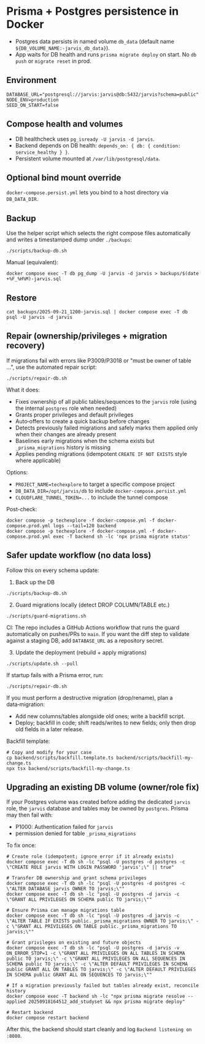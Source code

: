 # Prisma + Postgres persistence in Docker

- Postgres data persists in named volume `db_data` (default name `${DB_VOLUME_NAME:-jarvis_db_data}`).
- App waits for DB health and runs `prisma migrate deploy` on start. No `db push` or `migrate reset` in prod.

## Environment

```
DATABASE_URL="postgresql://jarvis:jarvis@db:5432/jarvis?schema=public"
NODE_ENV=production
SEED_ON_START=false
```

## Compose health and volumes

- DB healthcheck uses `pg_isready -U jarvis -d jarvis`.
- Backend depends on DB health: `depends_on: { db: { condition: service_healthy } }`.
- Persistent volume mounted at `/var/lib/postgresql/data`.

## Optional bind mount override

`docker-compose.persist.yml` lets you bind to a host directory via `DB_DATA_DIR`.

## Backup

Use the helper script which selects the right compose files automatically and writes a timestamped dump under `./backups`:

```
./scripts/backup-db.sh
```

Manual (equivalent):

```
docker compose exec -T db pg_dump -U jarvis -d jarvis > backups/$(date +%F_%H%M)-jarvis.sql
```

## Restore

```
cat backups/2025-09-21_1200-jarvis.sql | docker compose exec -T db psql -U jarvis -d jarvis
```

## Repair (ownership/privileges + migration recovery)

If migrations fail with errors like P3009/P3018 or "must be owner of table …", use the automated repair script:

```
./scripts/repair-db.sh
```

What it does:
- Fixes ownership of all public tables/sequences to the `jarvis` role (using the internal `postgres` role when needed)
- Grants proper privileges and default privileges
- Auto‑offers to create a quick backup before changes
- Detects previously failed migrations and safely marks them applied only when their changes are already present
- Baselines early migrations when the schema exists but `_prisma_migrations` history is missing
- Applies pending migrations (idempotent `CREATE IF NOT EXISTS` style where applicable)

Options:
- `PROJECT_NAME=techexplore` to target a specific compose project
- `DB_DATA_DIR=/opt/jarvis/db` to include `docker-compose.persist.yml`
- `CLOUDFLARE_TUNNEL_TOKEN=...` to include the tunnel compose

Post-check:

```
docker compose -p techexplore -f docker-compose.yml -f docker-compose.prod.yml logs --tail=120 backend
docker compose -p techexplore -f docker-compose.yml -f docker-compose.prod.yml exec -T backend sh -lc 'npx prisma migrate status'
```

## Safer update workflow (no data loss)

Follow this on every schema update:

1) Back up the DB

```
./scripts/backup-db.sh
```

2) Guard migrations locally (detect DROP COLUMN/TABLE etc.)

```
./scripts/guard-migrations.sh
```

CI: The repo includes a GitHub Actions workflow that runs the guard automatically on pushes/PRs to `main`. If you want the diff step to validate against a staging DB, add `DATABASE_URL` as a repository secret.

3) Update the deployment (rebuild + apply migrations)

```
./scripts/update.sh --pull
```

If startup fails with a Prisma error, run:

```
./scripts/repair-db.sh
```

If you must perform a destructive migration (drop/rename), plan a data‑migration:
- Add new columns/tables alongside old ones; write a backfill script.
- Deploy; backfill in code; shift reads/writes to new fields; only then drop old fields in a later release.

Backfill template:

```
# Copy and modify for your case
cp backend/scripts/backfill.template.ts backend/scripts/backfill-my-change.ts
npx tsx backend/scripts/backfill-my-change.ts
```

## Upgrading an existing DB volume (owner/role fix)

If your Postgres volume was created before adding the dedicated `jarvis` role, the `jarvis` database and tables may be owned by `postgres`. Prisma may then fail with:

- P1000: Authentication failed for `jarvis`
- permission denied for table `_prisma_migrations`

To fix once:

```
# Create role (idempotent; ignore error if it already exists)
docker compose exec -T db sh -lc "psql -U postgres -d postgres -c \"CREATE ROLE jarvis WITH LOGIN PASSWORD 'jarvis';\" || true"

# Transfer DB ownership and grant schema privileges
docker compose exec -T db sh -lc "psql -U postgres -d postgres -c \"ALTER DATABASE jarvis OWNER TO jarvis;\""
docker compose exec -T db sh -lc "psql -U postgres -d jarvis -c \"GRANT ALL PRIVILEGES ON SCHEMA public TO jarvis;\""

# Ensure Prisma can manage migrations table
docker compose exec -T db sh -lc "psql -U postgres -d jarvis -c \"ALTER TABLE IF EXISTS public._prisma_migrations OWNER TO jarvis;\" -c \"GRANT ALL PRIVILEGES ON TABLE public._prisma_migrations TO jarvis;\""

# Grant privileges on existing and future objects
docker compose exec -T db sh -lc "psql -U postgres -d jarvis -v ON_ERROR_STOP=1 -c \"GRANT ALL PRIVILEGES ON ALL TABLES IN SCHEMA public TO jarvis;\" -c \"GRANT ALL PRIVILEGES ON ALL SEQUENCES IN SCHEMA public TO jarvis;\" -c \"ALTER DEFAULT PRIVILEGES IN SCHEMA public GRANT ALL ON TABLES TO jarvis;\" -c \"ALTER DEFAULT PRIVILEGES IN SCHEMA public GRANT ALL ON SEQUENCES TO jarvis;\""

# If a migration previously failed but tables already exist, reconcile history
docker compose exec -T backend sh -lc "npx prisma migrate resolve --applied 20250918164512_add_studyset && npx prisma migrate deploy"

# Restart backend
docker compose restart backend
```

After this, the backend should start cleanly and log `Backend listening on :8080`.
